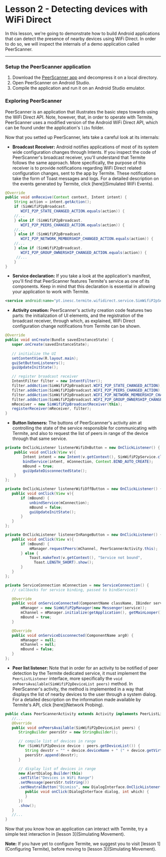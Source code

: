 # Lesson 2 - Detecting devices with WiFi Direct
In this lesson, we're going to demonstrate how to build Android applications that can detect the presence of nearby devices using WiFi Direct.
In order to do so, we will inspect the internals of a demo application called PeerScanner.

***

### Setup the PeerScanner application
1. Download the [PeerScanner app](http://www.gsd.inesc-id.pt/~wiki/courses/cmu1516/lab04/Termite-WifiP2P-PeerScanner-20160329.tgz) and decompress it on a local directory.
2. Open PeerScanner on Android Studio.
3. Compile the application and run it on an Android Studio emulator.

### Exploring PeerScanner
PeerScanner is an application that illustrates the basic steps towards using the WiFi Direct API.
Note, however, that, in order to operate with Termite, PeerScanner uses a modified version of the Android WiFi Direct API, which can be found under the application's `libs` folder.

Now that you setted up PeerScanner, lets take a careful look at its internals:
   * **Broadcast Receiver:** Android notifies applications of most of its system wide configuration changes through Intents. If you inspect the code of PeerScanner's broadcast receiver, you'll understand that Termite follows the same approach. More specifically, the purpose of this receiver is to provide notifications regarding WiFi Direct related configuration changes, sent to the app by Termite. These notifications take the form of Toast messages and logs. For a detailed description on the events generated by Termite, click [here](Simulated WiFi Events).
   
```java
@Override
public void onReceive(Context context, Intent intent) {
    String action = intent.getAction();
    if (SimWifiP2pBroadcast.
       WIFI_P2P_STATE_CHANGED_ACTION.equals(action)) {
    //...
    } else if (SimWifiP2pBroadcast.
       WIFI_P2P_PEERS_CHANGED_ACTION.equals(action)) {
    //...
    } else if (SimWifiP2pBroadcast.
       WIFI_P2P_NETWORK_MEMBERSHIP_CHANGED_ACTION.equals(action)) {
    //...
    } else if (SimWifiP2pBroadcast.
       WIFI_P2P_GROUP_OWNERSHIP_CHANGED_ACTION.equals(action)) {
     //...
    }
}
```

   * **Service declaration:** If you take a look at the application's manifest, you'll find that PeerScanner features Termite's service as one of its components. Keep in mind that this declaration is essential in allowing your application to work with Termite.
   
```xml
<service android:name="pt.inesc.termite.wifidirect.service.SimWifiP2pService" />
```

   * **Activity creation:** PeerScanner's activity creation code features two parts: the initialization of UI elements, and the registration of the broadcast receiver, through which, as explained, WiFi Direct configuration change notifications from Termite can be shown.
   
```java
@Override
public void onCreate(Bundle savedInstanceState) {
   super.onCreate(savedInstanceState);
   		
   // initialize the UI
   setContentView(R.layout.main);
   guiSetButtonListeners();
   guiUpdateInitState();

   // register broadcast receiver
   IntentFilter filter = new IntentFilter();
   filter.addAction(SimWifiP2pBroadcast.WIFI_P2P_STATE_CHANGED_ACTION);
   filter.addAction(SimWifiP2pBroadcast.WIFI_P2P_PEERS_CHANGED_ACTION);
   filter.addAction(SimWifiP2pBroadcast.WIFI_P2P_NETWORK_MEMBERSHIP_CHANGED_ACTION);
   filter.addAction(SimWifiP2pBroadcast.WIFI_P2P_GROUP_OWNERSHIP_CHANGED_ACTION);
   mReceiver = new SimWifiP2pBroadcastReceiver(this);
   registerReceiver(mReceiver, filter);
}
```

   * **Button listeners:** The buttons of PeerScannner's activity aim at controlling the state of the service responsible for communicating with Termite, and also to request the list of peers in range of the device through that same service.
   
```java
private OnClickListener listenerWifiOnButton = new OnClickListener() {
    public void onClick(View v){
        Intent intent = new Intent(v.getContext(), SimWifiP2pService.class);
        bindService(intent, mConnection, Context.BIND_AUTO_CREATE);
        mBound = true;
        guiUpdateDisconnectedState();
    }
};

private OnClickListener listenerWifiOffButton = new OnClickListener() {
   public void onClick(View v){
       if (mBound) {
           unbindService(mConnection);
           mBound = false;
           guiUpdateInitState();
       }
   }
};

private OnClickListener listenerInRangeButton = new OnClickListener() {
   public void onClick(View v){
       if (mBound) {
           mManager.requestPeers(mChannel, PeerScannerActivity.this);
       } else {
           Toast.makeText(v.getContext(), "Service not bound",
             Toast.LENGTH_SHORT).show();
       }
   }
};

private ServiceConnection mConnection = new ServiceConnection() {
   // callbacks for service binding, passed to bindService()

   @Override
   public void onServiceConnected(ComponentName className, IBinder service) {
       mManager = new SimWifiP2pManager(new Messenger(service));
       mChannel = mManager.initialize(getApplication(), getMainLooper(), null);
       mBound = true;
   }

   @Override
   public void onServiceDisconnected(ComponentName arg0) {
       mManager = null;
       mChannel = null;
       mBound = false;
   }
};
```

   * **Peer list listener:** Note that in order for an activity to be notified of peer detection by the Termite dedicated service, it must implement the `PeerListListener` interface, more specifically the `void onPeersAvailable(SimWifiP2pDeviceList peers)` method. In PeerScanner's activity, the method is implemented in a way that displays the list of nearby devices to the user through a system dialog. For a detailed description on the information made available by Termite's API, click [here](Network Probing).
   
```java
public class PeerScannerActivity extends Activity implements PeerListListener {
   //...
   @Override
   public void onPeersAvailable(SimWifiP2pDeviceList peers) {
      StringBuilder peersStr = new StringBuilder();

      // compile list of devices in range
      for (SimWifiP2pDevice device : peers.getDeviceList()) {
         String devstr = "" + device.deviceName + " (" + device.getVirtIp() + ")\n";
         peersStr.append(devstr);
      }

      // display list of devices in range
      new AlertDialog.Builder(this)
      .setTitle("Devices in WiFi Range")
      .setMessage(peersStr.toString())
      .setNeutralButton("Dismiss", new DialogInterface.OnClickListener() {
         public void onClick(DialogInterface dialog, int which) {
         }
      })
      .show();
   }
   //...
}
```

Now that you know how an application can interact with Termite, try a simple test interaction in [lesson 3](Simulating Movement).

**Note:** If you have yet to configure Termite, we suggest you to visit [lesson 1](Configuring Termite), before moving to [lesson 3](Simulating Movement).
